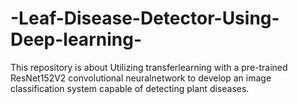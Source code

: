 # -Leaf-Disease-Detector-Using-Deep-learning-

This repository is about  Utilizing transferlearning with a pre-trained ResNet152V2 convolutional neuralnetwork to develop an image classification system capable of detecting plant diseases.
